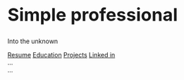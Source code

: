 <!Doctype htm>

<html lang="en">
<head>
<title> Hello world </title>
<meta charset = "utf-8">
<meta name = "viewport" content = "width=device-width, initial-scale=1">
<style>
*{
 box-sizing: border-box; 
}
  
body {
  font-family: Arial, Helvetica, sans-serif;
  margin: 0 ;
}
/*Colors, fonts and backgrounds*/
  
  /* Header background color and font color*/
.header { 
  /*padding: 80 px;*/
  text-align: center;
  background: #87CEDA;
  color: white; 
  }
  /* font size for header */
.header h1 {
  font-size: 40px;
  }
/*Style the top Navigation bar*/
  .navbar{
  overflow: hidden;
  background-color: #333;
  }

/* Style the navigation bar links*/
.navbar a {
  float: left;
  display: block; 
  color: white; 
  text-align: center;
  padding: 14px 20px;
  text-decoration: none;
}

/*Right-aligned link*/
.navbar a.right {
float right;
}

/* Change color on hover/mouse-over */
.navbar a:hover {
   backgound-color: #ddd;
   color: black;

}
/*Side column*/
.row {
display: flax;
flex-wrap:wrap;
}

/*.side {
flex: 30%
background-color: white;
padding 20px;
}*/

/*Main column*/ 
.main {
   /*flex: 70%;*/
   background-color: white
   padding 16px;
}

  </style>
  </head>

<body>

  
<div class="header">
<h1> Simple professional </h1>
<p> Into the unknown
</p>
</div>

<div class="navbar">
  <a href="#">Resume</a>
  <a href="#">Education</a>
  <a href="#">Projects</a>
  <a href="#" class="right">Linked in</a>
  </div>

<div class="row">
  <div class="side">...</div>
  <div class="main">...</div>
</div>
  
  </body>

</html>



